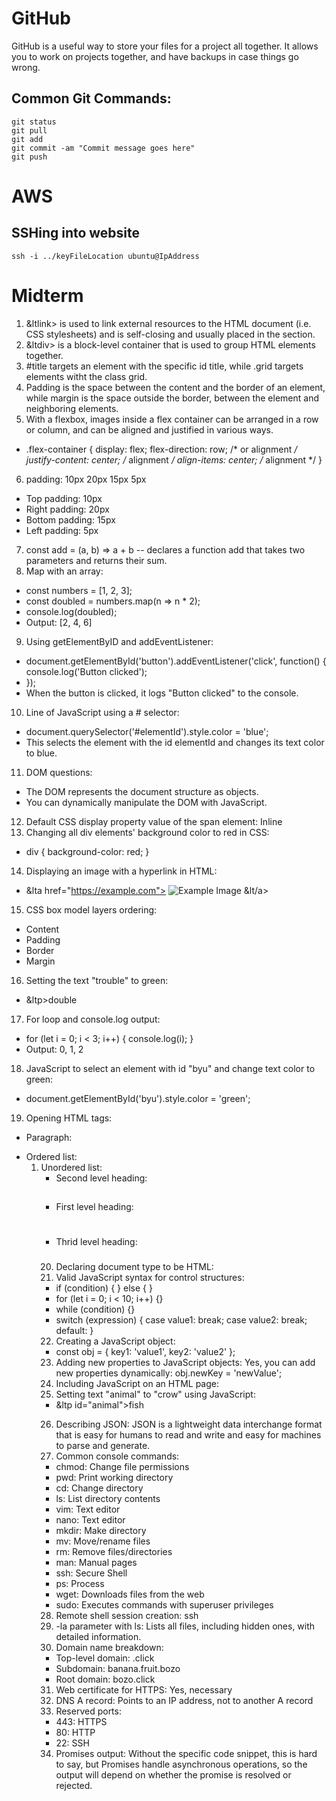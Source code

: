 # GitHub
GitHub is a useful way to store your files for a project all together. It allows you to work on projects together, and have backups in case things go wrong.
## Common Git Commands:
```
git status
git pull
git add
git commit -am "Commit message goes here"
git push
```

# AWS
## SSHing into website
```
ssh -i ../keyFileLocation ubuntu@IpAddress
```

# Midterm
1. &ltlink> is used to link external resources to the HTML document (i.e. CSS stylesheets) and is self-closing and usually placed in the <head> section.
2. &ltdiv> is a block-level container that is used to group HTML elements together.
3. #title targets an element with the specific id title, while .grid targets elements witht the class grid.
4. Padding is the space between the content and the border of an element, while margin is the space outside the border, between the element and neighboring elements.
5. With a flexbox, images inside a flex container can be arranged in a row or column, and can be aligned and justified in various ways.
- .flex-container {
    display: flex;
    flex-direction: row; /* or alignment */
    justify-content: center; /* alignment */
    align-items: center; /* alignment */
  }
6. padding: 10px 20px 15px 5px
- Top padding: 10px
- Right padding: 20px
- Bottom padding: 15px
- Left padding: 5px
7. const add = (a, b) => a + b -- declares a function add that takes two parameters and returns their sum.
8. Map with an array:
- const numbers = [1, 2, 3];
- const doubled = numbers.map(n => n * 2);
- console.log(doubled);
- Output: [2, 4, 6]
9. Using getElementByID and addEventListener:
- document.getElementById('button').addEventListener('click', function() {
    console.log('Button clicked');
- });
- When the button is clicked, it logs "Button clicked" to the console.
10. Line of JavaScript using a # selector:
- document.querySelector('#elementId').style.color = 'blue';
- This selects the element with the id elementId and changes its text color to blue.
11. DOM questions:
- The DOM represents the document structure as objects.
- You can dynamically manipulate the DOM with JavaScript.
12. Default CSS display property value of the span element: Inline
13. Changing all div elements' background color to red in CSS:
- div {
    background-color: red;
  }
14. Displaying an image with a hyperlink in HTML:
- &lta href="https://example.com">
    <img src="image.jpg" alt="Example Image">
  &lt/a>
15. CSS box model layers ordering:
- Content
- Padding
- Border
- Margin
16. Setting the text "trouble" to green:
- &ltp><span style="color: green;"></span>double</p>
17. For loop and console.log output:
- for (let i = 0; i < 3; i++) {
    console.log(i);
  }
- Output: 0, 1, 2
18. JavaScript to select an element with id "byu" and change text color to green:
- document.getElementById('byu').style.color = 'green';
19. Opening HTML tags:
- Paragraph: <p>
- Ordered list: <ol>
- Unordered list: <ul>
- Second level heading: <h2>
- First level heading: <h1>
- Thrid level heading: <h3>
20. Declaring document type to be HTML: <!DOCTYPE html>
21. Valid JavaScript syntax for control structures:
- if (condition) {
  } else {
  }
- for (let i = 0; i < 10; i++) {}
- while (condition) {}
- switch (expression) {
      case value1:
          break;
      case value2:
          break;
      default:
  }
22. Creating a JavaScript object:
- const obj = {
    key1: 'value1',
    key2: 'value2'
  };
23. Adding new properties to JavaScript objects: Yes, you can add new properties dynamically: obj.newKey = 'newValue';
24. Including JavaScript on an HTML page: <script src="script.js"></script>
25. Setting text "animal" to "crow" using JavaScript:
- &ltp id="animal">fish</p>
  <script>
    document.getElementById('animal').innerText = 'crow';
  </script>
26. Describing JSON: JSON is a lightweight data interchange format that is easy for humans to read and write and easy for machines to parse and generate.
27. Common console commands:
- chmod: Change file permissions
- pwd: Print working directory
- cd: Change directory
- ls: List directory contents
- vim: Text editor
- nano: Text editor
- mkdir: Make directory
- mv: Move/rename files
- rm: Remove files/directories
- man: Manual pages
- ssh: Secure Shell
- ps: Process
- wget: Downloads files from the web
- sudo: Executes commands with superuser privileges
28. Remote shell session creation: ssh
29. -la parameter with ls: Lists all files, including hidden ones, with detailed information.
30. Domain name breakdown:
- Top-level domain: .click
- Subdomain: banana.fruit.bozo
- Root domain: bozo.click
31. Web certificate for HTTPS: Yes, necessary
32. DNS A record: Points to an IP address, not to another A record
33. Reserved ports:
- 443: HTTPS
- 80: HTTP
- 22: SSH
34. Promises output: Without the specific code snippet, this is hard to say, but Promises handle asynchronous operations, so the output will depend on whether the promise is resolved or rejected.
